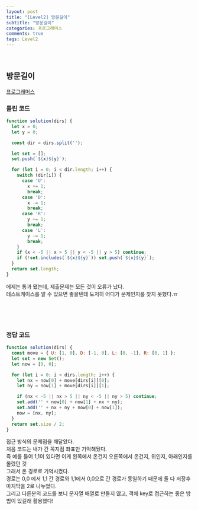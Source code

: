 ```yaml
---
layout: post
title: "[Level2] 방문길이"
subtitle: "방문길이"
categories: 프로그래머스
comments: true
tags: Level2
---
```



<br>

## 방문길이

[프로그래머스](https://programmers.co.kr/learn/courses/30/lessons/49994) <br>

### 틀린 코드
```js
function solution(dirs) {
  let x = 0;
  let y = 0;

  const dir = dirs.split('');

  let set = [];
  set.push(`${x}${y}`);

  for (let i = 0; i < dir.length; i++) {
    switch (dir[i]) {
      case 'U':
        x += 1;
        break;
      case 'D':
        x -= 1;
        break;
      case 'R':
        y += 1;
        break;
      case 'L':
        y -= 1;
        break;
    }
    if (x < -5 || x > 5 || y < -5 || y > 5) continue;
    if (!set.includes(`${x}${y}`)) set.push(`${x}${y}`);
  }
  return set.length;
}
```

에제는 통과 됐는데, 제출문제는 모든 것이 오류가 났다.<br>
테스트케이스를 알 수 있으면 좋을텐데 도저히 어디가 문제인지를 찾지 못했다.ㅠ<br><br>

<br><br>

### 정답 코드

```js
function solution(dirs) {
  const move = { U: [1, 0], D: [-1, 0], L: [0, -1], R: [0, 1] };
  let set = new Set();
  let now = [0, 0];

  for (let i = 0; i < dirs.length; i++) {
    let nx = now[0] + move[dirs[i]][0];
    let ny = now[1] + move[dirs[i]][1];

    if (nx < -5 || nx > 5 || ny < -5 || ny > 5) continue;
    set.add('' + now[0] + now[1] + nx + ny);
    set.add('' + nx + ny + now[0] + now[1]);
    now = [nx, ny];
  }
  return set.size / 2;
}

```

접근 방식의 문제점을 깨달았다.<br>
처음 코드는 내가 간 꼭지점 좌표만 기억해뒀다.<br>
즉 예를 들어 1,1이 있다면 이게 왼쪽에서 온건지 오른쪽에서 온건지, 위인지, 아래인지를 몰랐던 것<br>
그래서 온 경로로 기억시켰다.<br>
경로는 0,0 에서 1,1 간 경로와 1,1에서 0,0으로 간 경로가 동일하기 때문에 둘 다 저장후 마지막을 2로 나누었다.<br>
그리고 다른분의 코드를 보니 문자열 배열로 만들지 않고, 객체 key로 접근하는 좋은 방법이 있길래 활용했다!<br>